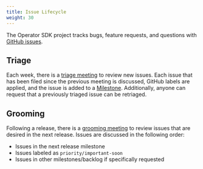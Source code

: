 ```yaml
---
title: Issue Lifecycle
weight: 30
---
```


The Operator SDK project tracks bugs, feature requests, and questions
with [GitHub issues][gh-issues].

## Triage

Each week, there is a [triage meeting][triage-meeting] to review new
issues. Each issue that has been filed since the previous meeting is
discussed, GitHub labels are applied, and the issue is added to a
[Milestone][gh-milestones]. Additionally, anyone can request that a
previously triaged issue can be retriaged.

## Grooming

Following a release, there is a [grooming meeting][grooming-meeting] to
review issues that are desired in the next release. Issues are discussed
in the following order:

- Issues in the next release milestone
- Issues labeled as `priority/important-soon`
- Issues in other milestones/backlog if specifically requested


[gh-issues]:https://github.com/operator-framework/operator-sdk/issues
[gh-milestones]:https://github.com/operator-framework/operator-sdk/milestones
[grooming-meeting]:https://github.com/operator-framework/community#operator-sdk-grooming-meeting
[triage-meeting]:https://github.com/operator-framework/community#operator-sdk-issue-triage
